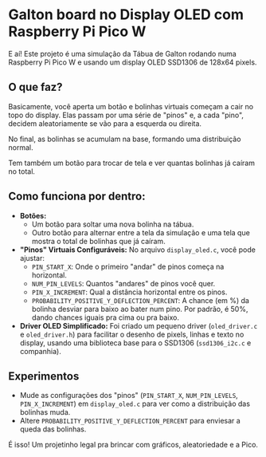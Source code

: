 # Galton board no Display OLED com Raspberry Pi Pico W

E aí! Este projeto é uma simulação da Tábua de Galton rodando numa Raspberry Pi Pico W e usando um display OLED SSD1306 de 128x64 pixels.

## O que faz?

Basicamente, você aperta um botão e bolinhas virtuais começam a cair no topo do display. Elas passam por uma série de "pinos" e, a cada "pino", decidem aleatoriamente se vão para a esquerda ou direita.

No final, as bolinhas se acumulam na base, formando  uma distribuição normal.

Tem também um botão para trocar de tela e ver quantas bolinhas já caíram no total.

## Como funciona por dentro:
* **Botões:**
    * Um botão para soltar uma nova bolinha na tábua.
    * Outro botão para alternar entre a tela da simulação e uma tela que mostra o total de bolinhas que já caíram.
* **"Pinos" Virtuais Configuráveis:** No arquivo `display_oled.c`, você pode ajustar:
    * `PIN_START_X`: Onde o primeiro "andar" de pinos começa na horizontal.
    * `NUM_PIN_LEVELS`: Quantos "andares" de pinos você quer.
    * `PIN_X_INCREMENT`: Qual a distância horizontal entre os pinos.
    * `PROBABILITY_POSITIVE_Y_DEFLECTION_PERCENT`: A chance (em %) da bolinha desviar para baixo ao bater num pino. Por padrão, é 50%, dando chances iguais pra cima ou pra baixo.
* **Driver OLED Simplificado:** Foi criado um pequeno driver (`oled_driver.c` e `oled_driver.h`) para facilitar o desenho de pixels, linhas e texto no display, usando uma biblioteca base para o SSD1306 (`ssd1306_i2c.c` e companhia).

## Experimentos

* Mude as configurações dos "pinos" (`PIN_START_X`, `NUM_PIN_LEVELS`, `PIN_X_INCREMENT`) em `display_oled.c` para ver como a distribuição das bolinhas muda.
* Altere `PROBABILITY_POSITIVE_Y_DEFLECTION_PERCENT` para enviesar a queda das bolinhas.

É isso! Um projetinho legal pra brincar com gráficos, aleatoriedade e a Pico.
